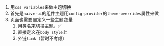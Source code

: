 1. 用`css variables`来做主题切换
2. 首先是`naive-ui`的组件主题用`config-provider`的`theme-overrides`属性来做
3. 页面也需要自定义一些主题变量
    1. 用类名来切换主题。✅
    2. 直接定义在`body style`上
    3. 外链`link`（暂时不考虑）